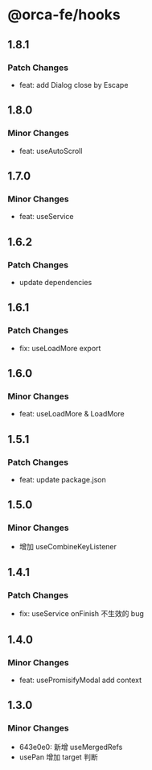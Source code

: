 # @orca-fe/hooks

## 1.8.1

### Patch Changes

- feat: add Dialog close by Escape

## 1.8.0

### Minor Changes

- feat: useAutoScroll

## 1.7.0

### Minor Changes

- feat: useService

## 1.6.2

### Patch Changes

- update dependencies

## 1.6.1

### Patch Changes

- fix: useLoadMore export

## 1.6.0

### Minor Changes

- feat: useLoadMore & LoadMore

## 1.5.1

### Patch Changes

- feat: update package.json

## 1.5.0

### Minor Changes

- 增加 useCombineKeyListener

## 1.4.1

### Patch Changes

- fix: useService onFinish 不生效的 bug

## 1.4.0

### Minor Changes

- feat: usePromisifyModal add context

## 1.3.0

### Minor Changes

- 643e0e0: 新增 useMergedRefs
- usePan 增加 target 判断
